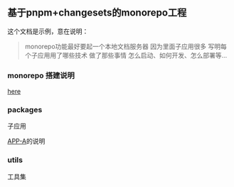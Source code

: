 
## 基于pnpm+changesets的monorepo工程
这个文档是示例，意在说明：
> monorepo功能最好要起一个本地文档服务器
> 因为里面子应用很多
> 写明每个子应用用了哪些技术
> 做了那些事情
> 怎么启动、如何开发、怎么部署等...

### monorepo 搭建说明
[here](./monorepo/index.md)

### packages
子应用

[APP-A](./packages/app-a/index.md)的说明
### utils
工具集
